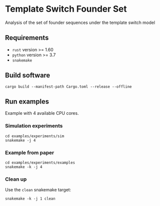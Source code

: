 # Template Switch Founder Set

Analysis of the set of founder sequences under the template switch model

## Requirements

* `rust` version >= 1.60
* `python` version >= 3.7
* `snakemake`

## Build software

```
cargo build --manifest-path Cargo.toml --release --offline
```

## Run examples

Example with 4 available CPU cores.

### Simulation experiments

```
cd examples/experiments/sim
snakemake -j 4
```

### Example from paper

```
cd examples/experiments/examples
snakemake -k -j 4
```

### Clean up

Use the `clean` snakemake target:

```
snakemake -k -j 1 clean
```
